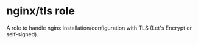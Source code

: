 nginx/tls role
=========

A role to handle nginx installation/configuration with TLS (Let's Encrypt or
self-signed).
